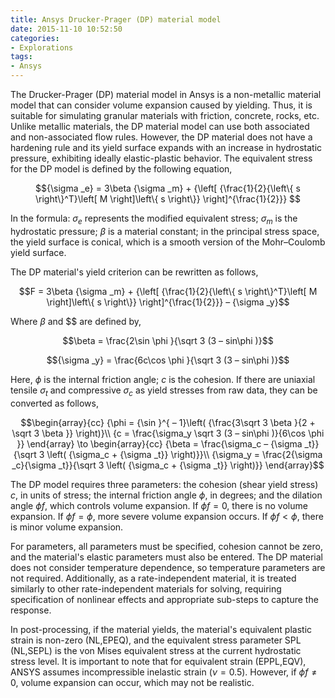 ```yaml
---
title: Ansys Drucker-Prager (DP) material model
date: 2015-11-10 10:52:50
categories:
- Explorations
tags:
- Ansys
---
```


The Drucker-Prager (DP) material model in Ansys is a non-metallic material model that can consider volume expansion caused by yielding. Thus, it is suitable for simulating granular materials with friction, concrete, rocks, etc. Unlike metallic materials, the DP material model can use both associated and non-associated flow rules. However, the DP material does not have a hardening rule and its yield surface expands with an increase in hydrostatic pressure, exhibiting ideally elastic-plastic behavior. The equivalent stress for the DP model is defined by the following equation,

$${\sigma _e} = 3\beta {\sigma _m} + {\left[ {\frac{1}{2}{\left\{ s \right\}^T}\left[ M \right]\left\{ s \right\}} \right]^{\frac{1}{2}}}
$$

In the formula: ${\sigma _e}$ represents the modified equivalent stress; ${\sigma _m}$ is the hydrostatic pressure; $β$ is a material constant; in the principal stress space, the yield surface is conical, which is a smooth version of the Mohr–Coulomb yield surface.

The DP material's yield criterion can be rewritten as follows,

$$F = 3\beta {\sigma _m} + {\left[ {\frac{1}{2}{\left\{ s \right\}^T}\left[ M \right]\left\{ s \right\}} \right]^{\frac{1}{2}}} – {\sigma _y}$$

Where $β$ and $$ are defined by,

$$\beta  = \frac{2\sin \phi }{\sqrt 3 (3 – sin\phi )}$$

$${\sigma _y} = \frac{6c\cos \phi }{\sqrt 3 (3 – sin\phi )}$$

Here, $\phi$ is the internal friction angle; $c$ is the cohesion. If there are uniaxial tensile ${\sigma _t}$ and compressive ${\sigma _c}$ as yield stresses from raw data, they can be converted as follows,

$$\begin{array}{cc} 
{\phi  = {\sin }^{ – 1}\left( {\frac{3\sqrt 3 \beta }{2 + \sqrt 3 \beta }} \right)}\\ 
{c = \frac{\sigma_y \sqrt 3 (3 – sin\phi )}{6\cos \phi }} 
\end{array} \to \begin{array}{cc} 
{\beta  = \frac{\sigma_c – {\sigma _t}}{\sqrt 3 \left( {\sigma_c + {\sigma _t}} \right)}}\\ 
{\sigma_y = \frac{2{\sigma _c}{\sigma _t}}{\sqrt 3 \left( {\sigma_c + {\sigma _t}} \right)}} 
\end{array}$$

The DP model requires three parameters: the cohesion (shear yield stress) $c$, in units of stress; the internal friction angle $\phi$, in degrees; and the dilation angle $\phi f$, which controls volume expansion. If $\phi f = 0$, there is no volume expansion. If $\phi f = \phi$, more severe volume expansion occurs. If $\phi f < \phi$, there is minor volume expansion.

For parameters, all parameters must be specified, cohesion cannot be zero, and the material's elastic parameters must also be entered. The DP material does not consider temperature dependence, so temperature parameters are not required. Additionally, as a rate-independent material, it is treated similarly to other rate-independent materials for solving, requiring specification of nonlinear effects and appropriate sub-steps to capture the response.

In post-processing, if the material yields, the material's equivalent plastic strain is non-zero (NL,EPEQ), and the equivalent stress parameter SPL (NL,SEPL) is the von Mises equivalent stress at the current hydrostatic stress level. It is important to note that for equivalent strain (EPPL,EQV), ANSYS assumes incompressible inelastic strain ($\nu=0.5$). However, if $\phi f \neq 0$, volume expansion can occur, which may not be realistic.
